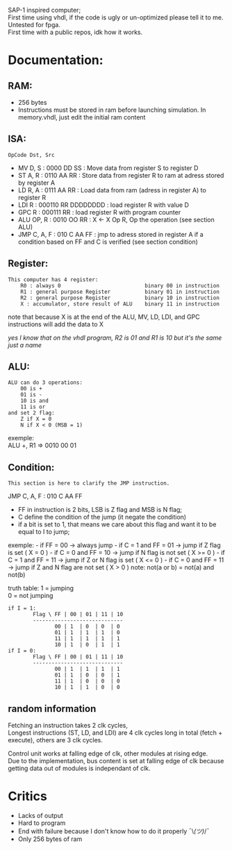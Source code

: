 SAP-1 inspired computer;<br/>
First time using vhdl, if the code is ugly or un-optimized please tell it to me. Untested for fpga.<br/>
First time with a public repos, idk how it works.

# Documentation:

## RAM:
- 256 bytes
- Instructions must be stored in ram before launching simulation. In memory.vhdl, just edit the initial ram content

## ISA:

    OpCode Dst, Src
- MV D, S : 0000 DD SS : Move data from register S to register D
- ST A, R : 0110 AA RR : Store data from register R to ram at adress stored by register A
- LD R, A : 0111 AA RR : Load data from ram (adress in register A) to register R
- LDI R : 000110 RR DDDDDDDD : load register R with value D
- GPC R : 000111 RR : load register R with program counter
- ALU OP, R : 0010 OO RR : X <- X Op R, Op the operation (see section ALU)
- JMP C, A, F : 010 C AA FF : jmp to adress stored in register A if a condition based on FF and C is verified (see section condition)

## Register:
    This computer has 4 register:
        R0 : always 0                           binary 00 in instruction
        R1 : general purpose Register           binary 01 in instruction
        R2 : general purpose Register           binary 10 in instruction
        X : accumulator, store result of ALU    binary 11 in instruction

note that because X is at the end of the ALU, MV, LD, LDI, and GPC instructions will add the data to X

*yes I know that on the vhdl program, R2 is 01 and R1 is 10 but it's the same just a name*

## ALU:
    ALU can do 3 operations:
        00 is +
        01 is -
        10 is and
        11 is or
    and set 2 flag: 
        Z if X = 0
        N if X < 0 (MSB = 1)
        
exemple: <br/>
    ALU +, R1 => 0010 00 01

## Condition:
    This section is here to clarify the JMP instruction.

JMP C, A, F : 010 C AA FF

- FF in instruction is 2 bits, LSB is Z flag and MSB is N flag;
- C define the condition of the jump (it negate the condition)
- if a bit is set to 1, that means we care about this flag and want it to be equal to I to jump;

exemple:
    - if FF = 00 -> always jump
    - if C = 1 and FF = 01 -> jump if Z flag is set             ( X = 0 )
    - if C = 0 and FF = 10 -> jump if N flag is not set         ( X >= 0 )
    - if C = 1 and FF = 11 -> jump if Z or N flag is set        ( X <= 0 )
    - if C = 0 and FF = 11 -> jump if Z and N flag are not set  ( X > 0 )
            note: not(a or b) = not(a) and not(b)

truth table:
    1 = jumping <br/>
    0 = not jumping

    if I = 1:
            Flag \ FF | 00 | 01 | 11 | 10
            -----------------------------
                   00 | 1  | 0  | 0  | 0
                   01 | 1  | 1  | 1  | 0
                   11 | 1  | 1  | 1  | 1
                   10 | 1  | 0  | 1  | 1
    if I = 0:
            Flag \ FF | 00 | 01 | 11 | 10
            -----------------------------
                   00 | 1  | 1  | 1  | 1
                   01 | 1  | 0  | 0  | 1
                   11 | 1  | 0  | 0  | 0
                   10 | 1  | 1  | 0  | 0


## random information
Fetching an instruction takes 2 clk cycles, <br/>
Longest instructions (ST, LD, and LDI) are 4 clk cycles long in total (fetch + execute), others are 3 clk cycles. <br/>

Control unit works at falling edge of clk, other modules at rising edge. <br/>
Due to the implementation, bus content is set at falling edge of clk because getting data out of modules is independant of clk.


# Critics

- Lacks of output
- Hard to program
- End with failure because I don't know how to do it properly ¯\\_(ツ)_/¯
- Only 256 bytes of ram
